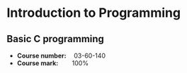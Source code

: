 <h1>Introduction to Programming</h1>
<h2>Basic C programming</h2>
<ul>
  <li><b>Course number: </b> &emsp;03-60-140</li>
  <li><b>Course mark: </b>&emsp;&emsp;100%</li>
</ul>
